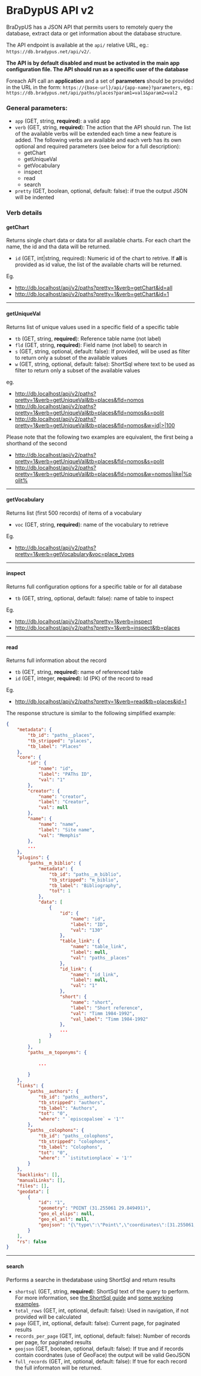 # BraDypUS API v2

BraDypUS has a JSON API that permits users to remotely query the database,
extract data or get information about the database structure.

The API endpoint is available at the `api/` relative URL, eg.:
`https://db.bradypus.net/api/v2/`.

**The API is by default disabled and must be activated in the main app configuration file. The API should run as a specific user of the database**

Foreach API call an **application** and a set of **parameters** should be provided in the URL in the form: `https://{base-url}/api/{app-name}?parameters`, eg.: `https://db.bradypus.net/api/paths/places?param1=val1&param2=val2`

### General parameters:
- `app` (GET, string, **required**): a valid app
- `verb` (GET, string, **required**): The action that the API should run. The list of the available verbs will be extended each time a new feature is added. The following verbs are available and each verb has its own optional and required parameters (see below for a full description):
  - getChart
  - getUniqueVal
  - getVocabulary
  - inspect
  - read
  - search
- `pretty` (GET, boolean, optional, default: false): if true the output JSON will be indented

### Verb details

#### getChart

Returns single chart data or data for all available charts.
For each chart the name, the id and tha data will be returned.
- `id` (GET, int|string, required): Numeric id of the chart to retrive.
If **all** is provided as id value, the list of the available charts will 
be returned.

Eg.
- http://db.localhost/api/v2/paths?pretty=1&verb=getChart&id=all
- http://db.localhost/api/v2/paths?pretty=1&verb=getChart&id=1

---

#### getUniqueVal

Returns list of unique values used in a specific field of a specific table

- `tb` (GET, string, **required**): Reference table name (not label)
- `fld` (GET, string, **required**): Field name (not label) to search in
- `s` (GET, string, optional, default: false): If provided, will be used as filter to return only a subset of the available values
- `w` (GET, string, optional, default: false): ShortSql where text to be used as filter to return only a subset of the available values


eg.
- http://db.localhost/api/v2/paths?pretty=1&verb=getUniqueVal&tb=places&fld=nomos
- http://db.localhost/api/v2/paths?pretty=1&verb=getUniqueVal&tb=places&fld=nomos&s=polit
- http://db.localhost/api/v2/paths?pretty=1&verb=getUniqueVal&tb=places&fld=nomos&w=id|>|100

Please note that the following two examples are equivalent, the first being a shorthand of the second
- http://db.localhost/api/v2/paths?pretty=1&verb=getUniqueVal&tb=places&fld=nomos&s=polit
- http://db.localhost/api/v2/paths?pretty=1&verb=getUniqueVal&tb=places&fld=nomos&w=nomos|like|%polit%

---

#### getVocabulary

Returns list (first 500 records) of items of a vocabulary

- `voc` (GET, string, **required**): name of the vocabulary to retrieve


Eg.
- http://db.localhost/api/v2/paths?pretty=1&verb=getVocabulary&voc=place_types

---

#### inspect

Returns full configuration options for a specific table or for all database

- `tb` (GET, string, optional, default: false): name of table to inspect


Eg.
- http://db.localhost/api/v2/paths?pretty=1&verb=inspect
- http://db.localhost/api/v2/paths?pretty=1&verb=inspect&tb=places

---

#### read

Returns full information about the record

- `tb` (GET, string, **required**): name of referenced table
- `id` (GET, integer, **required**): Id (PK) of the record to read

Eg.
- http://db.localhost/api/v2/paths?pretty=1&verb=read&tb=places&id=1

The response structure is similar to the following simplified example:

```json
{
    "metadata": {
        "tb_id": "paths__places",
        "tb_stripped": "places",
        "tb_label": "Places"
    },
    "core": {
        "id": {
            "name": "id",
            "label": "PAThs ID",
            "val": "1"
        },
        "creator": {
            "name": "creator",
            "label": "Creator",
            "val": null
        },
        "name": {
            "name": "name",
            "label": "Site name",
            "val": "Memphis"
        },
        ...
    },
    "plugins": {
        "paths__m_biblio": {
            "metadata": {
                "tb_id": "paths__m_biblio",
                "tb_stripped": "m_biblio",
                "tb_label": "Bibliography",
                "tot": 1
            },
            "data": [
                {
                    "id": {
                        "name": "id",
                        "label": "ID",
                        "val": "130"
                    },
                    "table_link": {
                        "name": "table_link",
                        "label": null,
                        "val": "paths__places"
                    },
                    "id_link": {
                        "name": "id_link",
                        "label": null,
                        "val": "1"
                    },
                    "short": {
                        "name": "short",
                        "label": "Short reference",
                        "val": "Timm 1984-1992",
                        "val_label": "Timm 1984-1992"
                    },
                    ...
                }
            ]
        },
        "paths__m_toponyms": {
            
            ...
            
        }
    },
    "links": {
        "paths__authors": {
            "tb_id": "paths__authors",
            "tb_stripped": "authors",
            "tb_label": "Authors",
            "tot": "0",
            "where": " `episcopalsee` = '1'"
        },
        "paths__colophons": {
            "tb_id": "paths__colophons",
            "tb_stripped": "colophons",
            "tb_label": "Colophons",
            "tot": "0",
            "where": " `istitutionplace` = '1'"
        }
    },
    "backlinks": [],
    "manualLinks": [],
    "files": [],
    "geodata": [
        {
            "id": "1",
            "geometry": "POINT (31.255061 29.849491)",
            "geo_el_elips": null,
            "geo_el_asl": null,
            "geojson": "{\"type\":\"Point\",\"coordinates\":[31.255061,29.849491]}"
        }
    ],
    "rs": false
}
```

---

#### search

Performs a searche in thedatabase using ShortSql and return results

- `shortsql` (GET, string, **required**): ShortSql text of the query to perform. For more information, see [the ShortSql guide](ShortSql) and [some working examples](ShortSQL-Examples).
- `total_rows` (GET, int, optional, default: false): Used in navigation, if not provided will be calculated
- `page` (GET, int, optional, default: false): Current page, for paginated results
- `records_per_page`  (GET, int, optional, default: false): Number of records per page, for paginated results
- `geojson` (GET, boolean, optional, default: false): If true and if records contain coordnates (use of GeoFace) the output will be valid GeoJSON
- `full_records`  (GET, int, optional, default: false): If true for each record the full informaton will be returned.
